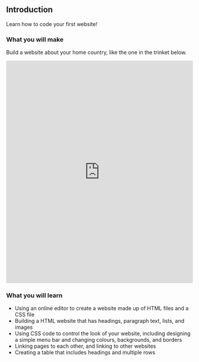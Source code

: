 ## Introduction

Learn how to code your first website!

### What you will make

Build a website about your home country, like the one in the trinket below.

<div class="scratch-preview">
  <iframe src="https://trinket.io/embed/html/8d5e6e8aad" width="100%" height="600" frameborder="0" marginwidth="0" marginheight="0" allowfullscreen></iframe>
</div>

### What you will learn

- Using an online editor to create a website made up of HTML files and a CSS file
- Building a HTML website that has headings, paragraph text, lists, and images
- Using CSS code to control the look of your website, including designing a simple menu bar and changing colours, backgrounds, and borders
- Linking pages to each other, and linking to other websites
- Creating a table that includes headings and multiple rows